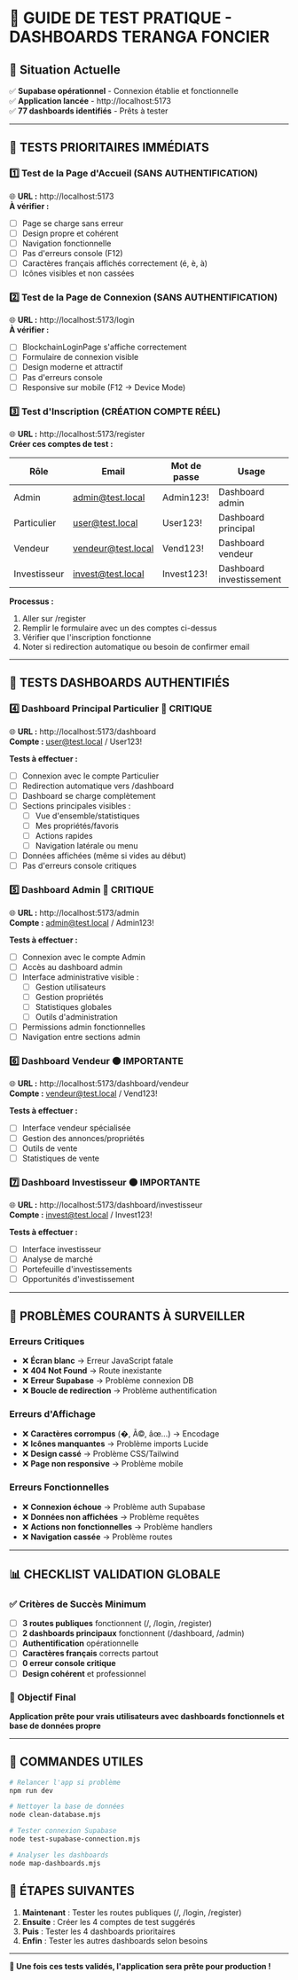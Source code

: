 # 🧪 GUIDE DE TEST PRATIQUE - DASHBOARDS TERANGA FONCIER

## 🎯 Situation Actuelle
✅ **Supabase opérationnel** - Connexion établie et fonctionnelle  
✅ **Application lancée** - http://localhost:5173  
✅ **77 dashboards identifiés** - Prêts à tester  

---

## 🚀 TESTS PRIORITAIRES IMMÉDIATS

### 1️⃣ **Test de la Page d'Accueil** (SANS AUTHENTIFICATION)
🌐 **URL :** http://localhost:5173  
**À vérifier :**
- [ ] Page se charge sans erreur
- [ ] Design propre et cohérent  
- [ ] Navigation fonctionnelle
- [ ] Pas d'erreurs console (F12)
- [ ] Caractères français affichés correctement (é, è, à)
- [ ] Icônes visibles et non cassées

### 2️⃣ **Test de la Page de Connexion** (SANS AUTHENTIFICATION)
🌐 **URL :** http://localhost:5173/login  
**À vérifier :**
- [ ] BlockchainLoginPage s'affiche correctement
- [ ] Formulaire de connexion visible
- [ ] Design moderne et attractif
- [ ] Pas d'erreurs console
- [ ] Responsive sur mobile (F12 → Device Mode)

### 3️⃣ **Test d'Inscription** (CRÉATION COMPTE RÉEL)
🌐 **URL :** http://localhost:5173/register  
**Créer ces comptes de test :**

| Rôle | Email | Mot de passe | Usage |
|------|-------|-------------|--------|
| Admin | admin@test.local | Admin123! | Dashboard admin |
| Particulier | user@test.local | User123! | Dashboard principal |
| Vendeur | vendeur@test.local | Vend123! | Dashboard vendeur |
| Investisseur | invest@test.local | Invest123! | Dashboard investissement |

**Processus :**
1. Aller sur /register
2. Remplir le formulaire avec un des comptes ci-dessus
3. Vérifier que l'inscription fonctionne
4. Noter si redirection automatique ou besoin de confirmer email

---

## 🔐 TESTS DASHBOARDS AUTHENTIFIÉS

### 4️⃣ **Dashboard Principal Particulier** 🔴 CRITIQUE
🌐 **URL :** http://localhost:5173/dashboard  
**Compte :** user@test.local / User123!

**Tests à effectuer :**
- [ ] Connexion avec le compte Particulier
- [ ] Redirection automatique vers /dashboard
- [ ] Dashboard se charge complètement
- [ ] Sections principales visibles :
  - [ ] Vue d'ensemble/statistiques
  - [ ] Mes propriétés/favoris
  - [ ] Actions rapides
  - [ ] Navigation latérale ou menu
- [ ] Données affichées (même si vides au début)
- [ ] Pas d'erreurs console critiques

### 5️⃣ **Dashboard Admin** 🔴 CRITIQUE  
🌐 **URL :** http://localhost:5173/admin  
**Compte :** admin@test.local / Admin123!

**Tests à effectuer :**
- [ ] Connexion avec le compte Admin
- [ ] Accès au dashboard admin
- [ ] Interface administrative visible :
  - [ ] Gestion utilisateurs
  - [ ] Gestion propriétés  
  - [ ] Statistiques globales
  - [ ] Outils d'administration
- [ ] Permissions admin fonctionnelles
- [ ] Navigation entre sections admin

### 6️⃣ **Dashboard Vendeur** 🟠 IMPORTANTE
🌐 **URL :** http://localhost:5173/dashboard/vendeur  
**Compte :** vendeur@test.local / Vend123!

**Tests à effectuer :**
- [ ] Interface vendeur spécialisée
- [ ] Gestion des annonces/propriétés
- [ ] Outils de vente
- [ ] Statistiques de vente

### 7️⃣ **Dashboard Investisseur** 🟠 IMPORTANTE  
🌐 **URL :** http://localhost:5173/dashboard/investisseur  
**Compte :** invest@test.local / Invest123!

**Tests à effectuer :**
- [ ] Interface investisseur
- [ ] Analyse de marché
- [ ] Portefeuille d'investissements
- [ ] Opportunités d'investissement

---

## 🐛 PROBLÈMES COURANTS À SURVEILLER

### Erreurs Critiques
- ❌ **Écran blanc** → Erreur JavaScript fatale
- ❌ **404 Not Found** → Route inexistante
- ❌ **Erreur Supabase** → Problème connexion DB
- ❌ **Boucle de redirection** → Problème authentification

### Erreurs d'Affichage
- ❌ **Caractères corrompus** (�, Ã©, âœ…) → Encodage
- ❌ **Icônes manquantes** → Problème imports Lucide
- ❌ **Design cassé** → Problème CSS/Tailwind
- ❌ **Page non responsive** → Problème mobile

### Erreurs Fonctionnelles  
- ❌ **Connexion échoue** → Problème auth Supabase
- ❌ **Données non affichées** → Problème requêtes
- ❌ **Actions non fonctionnelles** → Problème handlers
- ❌ **Navigation cassée** → Problème routes

---

## 📊 CHECKLIST VALIDATION GLOBALE

### ✅ Critères de Succès Minimum
- [ ] **3 routes publiques** fonctionnent (/, /login, /register)
- [ ] **2 dashboards principaux** fonctionnent (/dashboard, /admin)
- [ ] **Authentification** opérationnelle
- [ ] **Caractères français** corrects partout
- [ ] **0 erreur console critique**
- [ ] **Design cohérent** et professionnel

### 🎯 Objectif Final
**Application prête pour vrais utilisateurs avec dashboards fonctionnels et base de données propre**

---

## 🔧 COMMANDES UTILES

```bash
# Relancer l'app si problème
npm run dev

# Nettoyer la base de données
node clean-database.mjs

# Tester connexion Supabase
node test-supabase-connection.mjs

# Analyser les dashboards
node map-dashboards.mjs
```

## 📱 ÉTAPES SUIVANTES

1. **Maintenant** : Tester les routes publiques (/, /login, /register)
2. **Ensuite** : Créer les 4 comptes de test suggérés  
3. **Puis** : Tester les 4 dashboards prioritaires
4. **Enfin** : Tester les autres dashboards selon besoins

---

**🎉 Une fois ces tests validés, l'application sera prête pour production !**